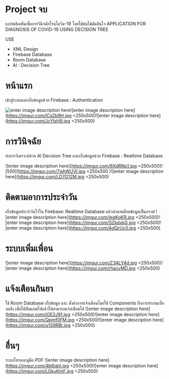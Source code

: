 # Project จบ 
แอปพลิเคชันเพื่อการวินิจฉัยโรคโควิด-19 โดยใช้ต้นไม้ตัดสินใจ
APPLICATION FOR DIAGNOSIS OF COVID-19 USING DECISION TREE

USE
 - XML Design
 - Firebase Database
 - Room Database
 - AI : Decision Tree

# หน้าแรก
เข้าสู่ระบบและเก็บข้อมูลด้วย Firebase : Authentication

![enter image description here](https://imgur.com/ZAYQEmR.jpg )![enter image description here](https://imgur.com/lCsZb9H.jpg =250x500)![enter image description here](https://imgur.com/JcYIsH9.jpg =250x500)
# การวินิจฉัย
ทำการวิเคราะห์ด้วย AI Decision Tree และเก็บข้อมูลด้วย Firebase : Realtime Database

![enter image description here](https://imgur.com/6XdRNo1.jpg =250x500)![500](https://imgur.com/7whWUVI.jpg =250x500 )![enter image description here](https://imgur.com/LD7G12M.jpg =250x500)
# ติดตามอาการประจำวัน
เก็บข้อมูลประจำวันใว้ใน Firebase: Realtime Database แล้วนำมาพล็อตข้อมูลเป็นกราฟ
![enter image description here](https://imgur.com/leqKoKR.jpg =250x500)![enter image description here](https://imgur.com/SZkdxkG.jpg =250x500)![enter image description here](https://imgur.com/AdQrUc0.jpg =250x500)
# ระบบเพิ่มเพื่อน
![enter image description here](https://imgur.com/Z34LY4d.jpg =250x500)![enter image description here](https://imgur.com/rhacyMD.jpg =250x500)
# แจ้งเตือนกินยา
ใช้ Room Database เก็บข้อมูล และ ตั้งค่าการแจ้งเตือนโดยใช้ Components ฝังการทำงานเบื่องหลัง เพื่อให้ปิดแอพไปแล้วให้สามารถแจ้งเตือนได้
![enter image description here](https://imgur.com/jOE2J91.jpg =250x500)![enter image description here](https://imgur.com/Qpmf0FM.jpg =250x500)![enter image description here](https://imgur.com/u1S9RBr.jpg =250x500)
# อื่นๆ 
ระบบโทรและคู่มือ PDF
![enter image description here](https://imgur.com/4b6iahl.jpg =250x500)![enter image description here](https://imgur.com/LGkuKmF.jpg =250x500)